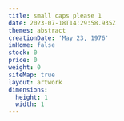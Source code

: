 ```yaml
---
title: small caps please 1
date: 2023-07-18T14:29:58.935Z
themes: abstract
creationDate: 'May 23, 1976'
inHome: false
stock: 0
price: 0
weight: 0
siteMap: true
layout: artwork
dimensions:
  height: 1
  width: 1
---
```


